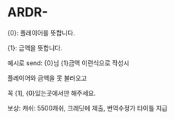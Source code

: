 # ARDR-

{0}: 플레이어를 뜻합니다.

{1}: 금액을 뜻합니다.

예시로 send: {0}님 {1}금액 이런식으로 작성시

플레이어와 금액을 못 불러오고

꼭 {1], {0}있는곳에서만 해주세요.

보상:
캐쉬: 5500캐쉬, 크레딧에 제출, 번역수정가 타이틀 지급
